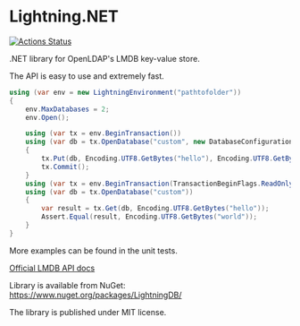 Lightning.NET
=============

[![Actions Status](https://github.com/CoreyKaylor/Lightning.NET/workflows/dotnetcoretest/badge.svg)](https://github.com/CoreyKaylor/Lightning.NET/actions)

.NET library for OpenLDAP's LMDB key-value store.

The API is easy to use and extremely fast.

```cs
using (var env = new LightningEnvironment("pathtofolder"))
{
	env.MaxDatabases = 2;
	env.Open();

	using (var tx = env.BeginTransaction())
	using (var db = tx.OpenDatabase("custom", new DatabaseConfiguration { Flags = DatabaseOpenFlags.Create }))
	{
		tx.Put(db, Encoding.UTF8.GetBytes("hello"), Encoding.UTF8.GetBytes("world"));
		tx.Commit();
	}
	using (var tx = env.BeginTransaction(TransactionBeginFlags.ReadOnly))
	using (var db = tx.OpenDatabase("custom"))
	{
		var result = tx.Get(db, Encoding.UTF8.GetBytes("hello"));
		Assert.Equal(result, Encoding.UTF8.GetBytes("world"));
	}
}
```

More examples can be found in the unit tests.

<a href="http://lmdb.tech/doc" target="_blank">Official LMDB API docs</a>

Library is available from NuGet: https://www.nuget.org/packages/LightningDB/

The library is published under MIT license.
